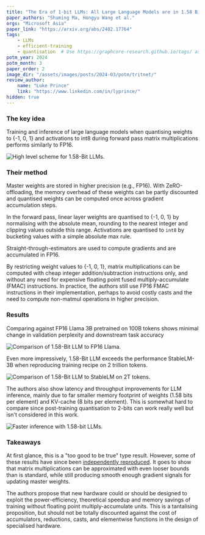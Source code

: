 ```yaml
---
title: "The Era of 1-bit LLMs: All Large Language Models are in 1.58 Bits"
paper_authors: "Shuming Ma, Hongyu Wang et al."
orgs: "Microsoft Asia"
paper_link: "https://arxiv.org/abs/2402.17764"
tags:
    - LLMs
    - efficient-training
    - quantisation  # Use https://graphcore-research.github.io/tags/ as reference
potm_year: 2024
potm_month: 3
paper_order: 2
image_dir: "/assets/images/posts/2024-03/potm/tritnet/"
review_author:
    name: "Luke Prince"
    link: "https://www.linkedin.com/in/lyprince/"
hidden: true
---
```


### The key idea

Training and inference of large language models when quantising weights to {-1, 0, 1} and activations to int8 during forward pass matrix multiplications performs similarly to FP16.

<img src="{{ page.image_dir | append: 'FIG-Scheme.png' | relative_url }}" alt="High level scheme for 1.58-Bit LLMs.">

### Their method

Master weights are stored in higher precision (e.g., FP16). With ZeRO-offloading, the memory overhead of these weights can be partly discounted and quantised weights can be computed once across gradient accumulation steps.

In the forward pass, linear layer weights are quantised to {-1, 0, 1} by normalising with the absolute mean, rounding to the nearest integer and clipping values outside this range. Activations are quantised to `int8` by bucketing values with a simple absolute max rule.

Straight-through-estimators are used to compute gradients and are accumulated in FP16.

By restricting weight values to {-1, 0, 1}, matrix multiplications can be computed with cheap integer addition/subtraction instructions only, and without any need for expensive floating point fused multiply-accumulate (FMAC) instructions. In practice, the authors still use FP16 FMAC instructions in their implementation, perhaps to avoid costly casts and the need to compute non-matmul operations in higher precision.

### Results

Comparing against FP16 Llama 3B pretrained on 100B tokens shows minimal change in validation perplexity and downstream task accuracy

<img class="constrained_img_large" src="{{ page.image_dir | append: 'TBL-ppl-acc.png' | relative_url }}" alt="Comparison of 1.58-Bit LLM to FP16 Llama.">

Even more impressively, 1.58-Bit LLM exceeds the performance StableLM-3B when reproducing training recipe on 2 trillion tokens.

<img src="{{ page.image_dir | append: 'TBL-2T-pretraining.png' | relative_url }}" alt="Comparison of 1.58-Bit LLM to StableLM on 2T tokens.">

The authors also show latency and throughput improvements for LLM inference, mainly due to far smaller memory footprint of weights (1.58 bits per element) and KV-cache (8 bits per element). This is somewhat hard to compare since post-training quantisation to 2-bits can work really well but isn't considered in this work.

<img src="{{ page.image_dir | append: 'FIGTBL-Inference.png' | relative_url }}" alt="Faster inference with 1.58-bit LLMs.">

### Takeaways

At first glance, this is a "too good to be true" type result. However, some of these results have since been [independently reproduced](https://twitter.com/NousResearch/status/1773923241268003052?t=yrH9C9AbOYjANqoWjivDWg&s=19). It goes to show that matrix multiplications can be approximated with even looser bounds than is standard, while still producing smooth enough gradient signals for updating master weights.

The authors propose that new hardware could or should be designed to exploit the power-efficiency, theoretical speedup and memory savings of training without floating point multiply-accumulate units. This is a tantalising proposition, but should not be totally discounted against the cost of accumulators, reductions, casts, and elementwise functions in the design of specialised hardware.
